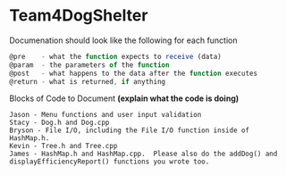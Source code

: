 Team4DogShelter
===============
Documenation should look like the following for each function
```javascript
@pre    - what the function expects to receive (data)
@param  - the parameters of the function
@post   - what happens to the data after the function executes
@return - what is returned, if anything
```

Blocks of Code to Document **(explain what the code is doing)**
```
Jason - Menu functions and user input validation
Stacy - Dog.h and Dog.cpp
Bryson - File I/O, including the File I/O function inside of HashMap.h.
Kevin - Tree.h and Tree.cpp
James - HashMap.h and HashMap.cpp.  Please also do the addDog() and displayEfficiencyReport() functions you wrote too.
```
